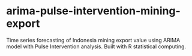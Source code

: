# arima-pulse-intervention-mining-export
Time series forecasting of Indonesia mining export value using ARIMA model with Pulse Intervention analysis. Built with R statistical computing.
